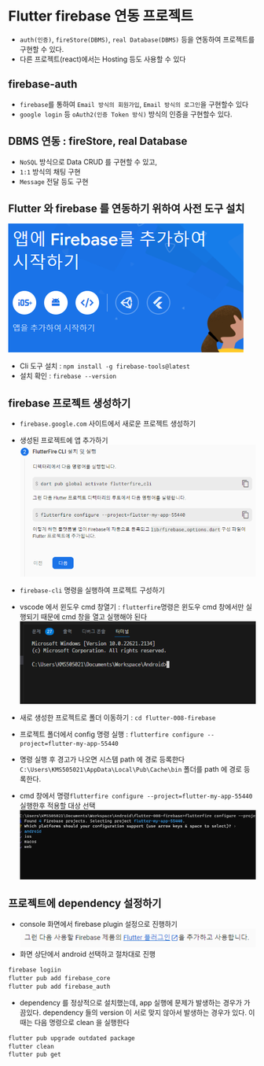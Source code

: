 # Flutter firebase 연동 프로젝트

- `auth(인증)`, `fireStore(DBMS)`, `real Database(DBMS)` 등을 연동하여 프로젝트를 구현할 수 있다.
- 다른 프로젝트(react)에서는 Hosting 등도 사용할 수 있다

## firebase-auth

- `firebase`를 통하여 `Email 방식의 회원가입`, `Email 방식의 로그인`을 구현할수 있다
- `google login` 등 `oAuth2(인증 Token 방식)` 방식의 인증을 구현할수 있다.

## DBMS 연동 : fireStore, real Database

- `NoSQL` 방식으로 Data CRUD 를 구현할 수 있고,
- `1:1` 방식의 채팅 구현
- `Message` 전달 등도 구현

## Flutter 와 firebase 를 연동하기 위하여 사전 도구 설치

![Alt text](image.png)

- Cli 도구 설치 : `npm install -g firebase-tools@latest`
- 설치 확인 : `firebase --version`

## firebase 프로젝트 생성하기

- `firebase.google.com` 사이트에서 새로운 프로젝트 생성하기
- 생성된 프로젝트에 앱 추가하기
  ![Alt text](image-1.png)
- `firebase-cli` 명령을 실행하여 프로젝트 구성하기

- vscode 에서 윈도우 cmd 창열기 : `flutterfire`명령은 윈도우 cmd 창에서만 실행되기 때문에 cmd 창을 열고 실행해야 된다
  ![Alt text](image-2.png)
- 새로 생성한 프로젝트로 폴더 이동하기 : `cd flutter-008-firebase`

- 프로젝트 폴더에서 config 명령 실행 : `flutterfire configure --project=flutter-my-app-55440`

- 명령 실행 후 경고가 나오면 시스템 path 에 경로 등록한다
  `C:\Users\KMS505021\AppData\Local\Pub\Cache\bin` 폴더를 path 에 경로 등록한다.

- cmd 창에서 명령`flutterfire configure --project=flutter-my-app-55440` 실행한후 적용할 대상 선택
  ![Alt text](image-3.png)

## 프로젝트에 dependency 설정하기

- console 화면에서 firebase plugin 설정으로 진행하기
  ![Alt text](image-4.png)
- 화면 상단에서 android 선택하고 절차대로 진행

```bash
firebase logiin
flutter pub add firebase_core
flutter pub add firebase_auth
```

- dependency 를 정상적으로 설치했는데, app 실행에 문제가 발생하는 경우가 가끔있다. dependency 들의 version 이 서로 맞지 않아서 발생하는 경우가 있다. 이때는 다음 명령으로 clean 을 실행한다

```bash
flutter pub upgrade outdated package
flutter clean
flutter pub get
```

